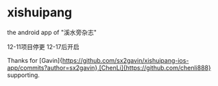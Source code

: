 # xishuipang
the android app of "溪水旁杂志"

12-11项目停更
12-17后开启

Thanks for [Gavin]{https://github.com/sx2gavin/xishuipang-ios-app/commits?author=sx2gavin},[ChenLi]{https://github.com/chenli888} supporting.
